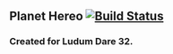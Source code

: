 ## Planet Hereo [![Build Status](https://travis-ci.org/JonathanPorta/planet-hero.svg)](https://travis-ci.org/JonathanPorta/planet-hero)

### Created for Ludum Dare 32.